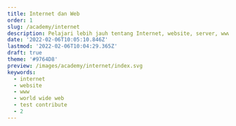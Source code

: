 ```yaml
---
title: Internet dan Web
order: 1
slug: /academy/internet
description: Pelajari lebih jauh tentang Internet, website, server, www dan masih banyak lagi
date: '2022-02-06T10:05:10.846Z'
lastmod: '2022-02-06T10:04:29.365Z'
draft: true
theme: '#9764D8'
preview: /images/academy/internet/index.svg
keywords:
  - internet
  - website
  - www
  - world wide web
  - test contribute
  - 2
---
```


